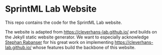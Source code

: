 # SprintML Lab Website

This repo contains the code for the SprintML Lab website.

The website is adapted from https://cleverhans-lab.github.io/ and builds on the Jekyll static website generator. 
We want to especially acknowledge [Stephan Rabanser](https://rabanser.dev/) for his great work on implementing https://cleverhans-lab.github.io/ whose features build the backbone of this website.